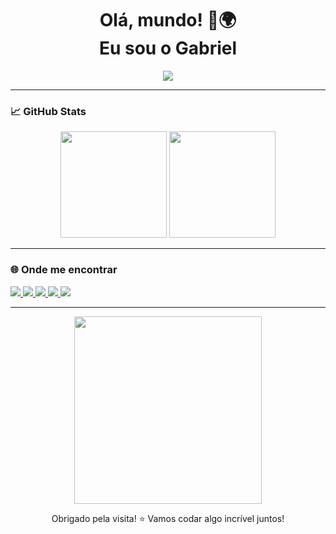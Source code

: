 <!-- README animado para perfil do GitHub -->

<h1 align="center">
    Olá, mundo! 👋🌍
  <br />
 Eu sou o <strong>Gabriel</strong>
</h1>

<p align="center">
  <img src="https://readme-typing-svg.herokuapp.com/?lines=Desenvolvedor+Iniciante;Amante+de+Tecnologia;Aprendendo+algo+novo+todos+os+dias;Bem-vindo+ao+meu+GitHub!&center=true&width=380&height=45">
</p>

---

### 📈 GitHub Stats

<p align="center">
  <img height="170em" src="https://github-readme-stats.vercel.app/api?username=PiexTi&show_icons=true&theme=dark&hide_border=true&count_private=true" />
  <img height="170em" src="https://github-readme-stats.vercel.app/api/top-langs/?username=PiexTi&layout=compact&theme=dark&hide_border=true" />
</p>

---

### 🌐 Onde me encontrar

<p align="left">
  <a href="https://linkedin.com/in/gabriel-asoares" target="_blank">
    <img src="https://img.shields.io/badge/-LinkedIn-0A66C2?style=for-the-badge&logo=linkedin&logoColor=white" />
  </a>
  <a href="mailto:gabriel.asoares0406@gmail.com">
    <img src="https://img.shields.io/badge/-Gmail-EA4335?style=for-the-badge&logo=gmail&logoColor=white" />
  </a>
  <a href="https://www.instagram.com/GabrielSoares0o" target="_blank">
    <img src="https://img.shields.io/badge/-Instagram-E4405F?style=for-the-badge&logo=instagram&logoColor=white" />
  </a>
  <a href="https://www.twitch.tv/piexti" target="_blank">
    <img src="https://img.shields.io/badge/-Twitch-9146FF?style=for-the-badge&logo=twitch&logoColor=white" />
  </a>
  <a href="https://discord.com/users/o_piexti" target="_blank">
    <img src="https://img.shields.io/badge/-Discord-5865F2?style=for-the-badge&logo=discord&logoColor=white" />
  </a>
</p>

---

<p align="center">
  <img src="https://media.giphy.com/media/qgQUggAC3Pfv687qPC/giphy.gif" width="300" />
</p>

<p align="center">
  Obrigado pela visita! ⭐ Vamos codar algo incrível juntos!
</p>
